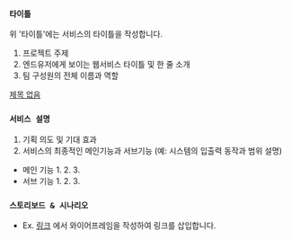 
### **`타이틀`**

위 '타이틀'에는 서비스의 타이틀을 작성합니다.

1. 프로젝트 주제
2. 엔드유저에게 보이는 웹서비스 타이틀 및 한 줄 소개
3. 팀 구성원의 전체 이름과 역할

[제목 없음](https://www.notion.so/444d97b610c84eafb7feed71b6f1d087)

### **`서비스 설명`**

1. 기획 의도 및 기대 효과
2. 서비스의 최종적인 메인기능과 서브기능 (예: 시스템의 입출력 동작과 범위 설명)
- 메인 기능 1. 2. 3.
- 서브 기능 1. 2. 3.

### **`스토리보드 & 시나리오`**

- Ex. [링크](https://www.figma.com/) 에서 와이어프레임을 작성하여 링크를 삽입합니다.
